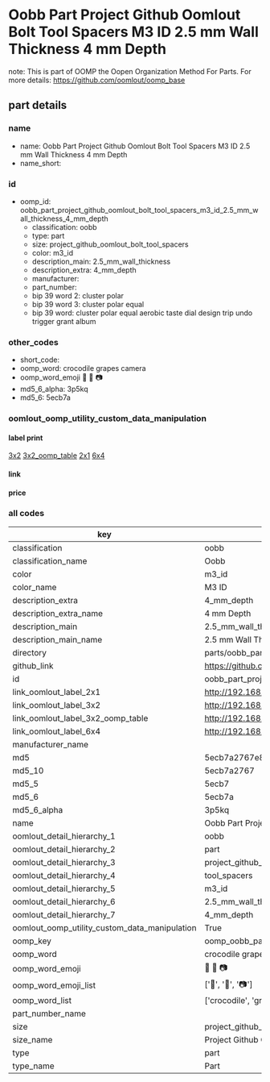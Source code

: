 # Oobb Part Project Github Oomlout Bolt Tool Spacers M3 ID 2.5 mm Wall Thickness 4 mm Depth  

note: This is part of OOMP the Oopen Organization Method For Parts. For more details: https://github.com/oomlout/oomp_base

##  part details
  







### name
* name: Oobb Part Project Github Oomlout Bolt Tool Spacers M3 ID 2.5 mm Wall Thickness 4 mm Depth
* name_short: 
### id
* oomp_id: oobb_part_project_github_oomlout_bolt_tool_spacers_m3_id_2.5_mm_wall_thickness_4_mm_depth
  * classification: oobb
  * type: part
  * size: project_github_oomlout_bolt_tool_spacers
  * color: m3_id
  * description_main: 2.5_mm_wall_thickness
  * description_extra: 4_mm_depth
  * manufacturer: 
  * part_number: 
  * bip 39 word 2: cluster polar
  * bip 39 word 3: cluster polar equal
  * bip 39 word: cluster polar equal aerobic taste dial design trip undo trigger grant album

### other_codes
* short_code: 
* oomp_word: crocodile grapes camera
* oomp_word_emoji :crocodile: :grapes: :camera:
* md5_6_alpha: 3p5kq
* md5_6: 5ecb7a






### oomlout_oomp_utility_custom_data_manipulation
#### label print
[3x2](http://192.168.1.245:1112/?label=oomp%203p5kq)
[3x2_oomp_table](http://192.168.1.108:1112/?label=oomp%203p5kq)
[2x1](http://192.168.1.242:1112/?label=oomp%203p5kq)
[6x4](http://192.168.1.55:1112/?label=oomp%203p5kq)    

#### link

                              

#### price







### all codes 
| key | value |  
| --- | --- |  
| classification | oobb |  
| classification_name | Oobb |  
| color | m3_id |  
| color_name | M3 ID |  
| description_extra | 4_mm_depth |  
| description_extra_name | 4 mm Depth |  
| description_main | 2.5_mm_wall_thickness |  
| description_main_name | 2.5 mm Wall Thickness |  
| directory | parts/oobb_part_project_github_oomlout_bolt_tool_spacers_m3_id_2.5_mm_wall_thickness_4_mm_depth |  
| github_link | https://github.com/oomlout/oomlout_oomp_part_src/tree/main/parts/oobb_part_project_github_oomlout_bolt_tool_spacers_m3_id_2.5_mm_wall_thickness_4_mm_depth |  
| id | oobb_part_project_github_oomlout_bolt_tool_spacers_m3_id_2.5_mm_wall_thickness_4_mm_depth |  
| link_oomlout_label_2x1 | http://192.168.1.242:1112/?label=oomp%203p5kq |  
| link_oomlout_label_3x2 | http://192.168.1.245:1112/?label=oomp%203p5kq |  
| link_oomlout_label_3x2_oomp_table | http://192.168.1.108:1112/?label=oomp%203p5kq |  
| link_oomlout_label_6x4 | http://192.168.1.55:1112/?label=oomp%203p5kq |  
| manufacturer_name |  |  
| md5 | 5ecb7a2767e8c778f46f10429829d963 |  
| md5_10 | 5ecb7a2767 |  
| md5_5 | 5ecb7 |  
| md5_6 | 5ecb7a |  
| md5_6_alpha | 3p5kq |  
| name | Oobb Part Project Github Oomlout Bolt Tool Spacers M3 ID 2.5 mm Wall Thickness 4 mm Depth |  
| oomlout_detail_hierarchy_1 | oobb |  
| oomlout_detail_hierarchy_2 | part |  
| oomlout_detail_hierarchy_3 | project_github_bolt |  
| oomlout_detail_hierarchy_4 | tool_spacers |  
| oomlout_detail_hierarchy_5 | m3_id |  
| oomlout_detail_hierarchy_6 | 2.5_mm_wall_thickness |  
| oomlout_detail_hierarchy_7 | 4_mm_depth |  
| oomlout_oomp_utility_custom_data_manipulation | True |  
| oomp_key | oomp_oobb_part_project_github_oomlout_bolt_tool_spacers_m3_id_2.5_mm_wall_thickness_4_mm_depth |  
| oomp_word | crocodile grapes camera |  
| oomp_word_emoji | :crocodile: :grapes: :camera: |  
| oomp_word_emoji_list | [':crocodile:', ':grapes:', ':camera:'] |  
| oomp_word_list | ['crocodile', 'grapes', 'camera'] |  
| part_number_name |  |  
| size | project_github_oomlout_bolt_tool_spacers |  
| size_name | Project Github Oomlout Bolt Tool Spacers |  
| type | part |  
| type_name | Part |  
